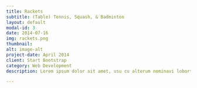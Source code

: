```yaml
---
title: Rackets
subtitle: (Table) Tennis, Squash, & Badminton
layout: default
modal-id: 3
date: 2014-07-16
img: rackets.png
thumbnail: 
alt: image-alt
project-date: April 2014
client: Start Bootstrap
category: Web Development
description: Lorem ipsum dolor sit amet, usu cu alterum nominavi lobortis. At duo novum diceret. Tantas apeirian vix et, usu sanctus postulant inciderint ut, populo diceret necessitatibus in vim. Cu eum dicam feugiat noluisse.

---
```

